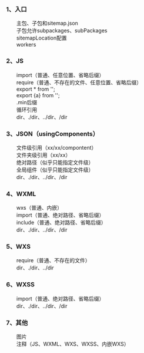 ### 1、入口   
&emsp;&emsp;主包、子包和sitemap.json   
&emsp;&emsp;子包允许subpackages、subPackages   
&emsp;&emsp;sitemapLocation配置   
&emsp;&emsp;workers
### 2、JS   
&emsp;&emsp;import（普通、任意位置、省略后缀）   
&emsp;&emsp;require（普通、不存在的文件、任意位置、省略后缀）   
&emsp;&emsp;export * from '';   
&emsp;&emsp;export {a} from '';   
&emsp;&emsp;.min后缀   
&emsp;&emsp;循环引用   
&emsp;&emsp;dir、./dir、../dir、/dir   
### 3、JSON（usingComponents）   
&emsp;&emsp;文件级引用（xx/xx/compontent）   
&emsp;&emsp;文件夹级引用（xx/xx）   
&emsp;&emsp;绝对路径（似乎只能指定文件级）   
&emsp;&emsp;全局组件（似乎只能指定文件级）   
&emsp;&emsp;dir、./dir、../dir、/dir   
### 4、WXML   
&emsp;&emsp;wxs（普通、内嵌）   
&emsp;&emsp;import（普通、绝对路径、省略后缀）   
&emsp;&emsp;include（普通、绝对路径、省略后缀）   
&emsp;&emsp;dir、./dir、../dir、/dir   
### 5、WXS   
&emsp;&emsp;require（普通、不存在的文件）   
&emsp;&emsp;dir、./dir、../dir   
### 6、WXSS   
&emsp;&emsp;import（普通、绝对路径、省略后缀）   
&emsp;&emsp;dir、./dir、../dir、/dir   
### 7、其他   
&emsp;&emsp;图片   
&emsp;&emsp;注释（JS、WXML、WXS、WXSS、内嵌WXS）   
